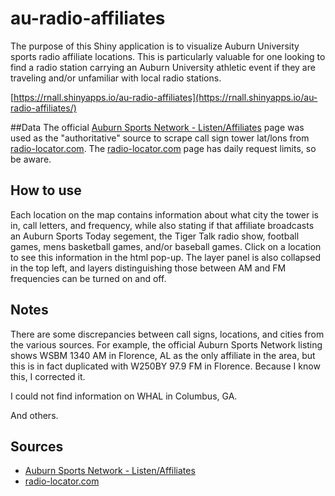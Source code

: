 # au-radio-affiliates

The purpose of this Shiny application is to visualize Auburn University sports radio affiliate locations. This is particularly valuable for one looking to find a radio station carrying an Auburn University athletic event if they are traveling and/or unfamiliar with local radio stations.

[https://rnall.shinyapps.io/au-radio-affiliates](https://rnall.shinyapps.io/au-radio-affiliates/)

##Data
The official [Auburn Sports Network - Listen/Affiliates](https://auburntigers.com/sports/2018/6/15/auburn-sports-network-listen.aspx) page was used as the "authoritative" source to scrape call sign tower lat/lons from [radio-locator.com](https://radio-locator.com). The [radio-locator.com](https://radio-locator.com) page has daily request limits, so be aware. 

## How to use
Each location on the map contains information about what city the tower is in, call letters, and frequency, while also stating if that affiliate broadcasts an Auburn Sports Today segement, the Tiger Talk radio show, football games, mens basketball games, and/or baseball games. Click on a location to see this information in the html pop-up. The layer panel is also collapsed in the top left, and layers distinguishing those between AM and FM frequencies can be turned on and off. 

## Notes
There are some discrepancies between call signs, locations, and cities from the various sources. For example, the official Auburn Sports Network listing shows WSBM	1340 AM in Florence, AL as the only affiliate in the area, but this is in fact duplicated with W250BY 97.9 FM in Florence. Because I know this, I corrected it. 

I could not find information on WHAL in Columbus, GA. 

And others.

## Sources


- [Auburn Sports Network - Listen/Affiliates](https://auburntigers.com/sports/2018/6/15/auburn-sports-network-listen.aspx)
-  [radio-locator.com](https://radio-locator.com)
